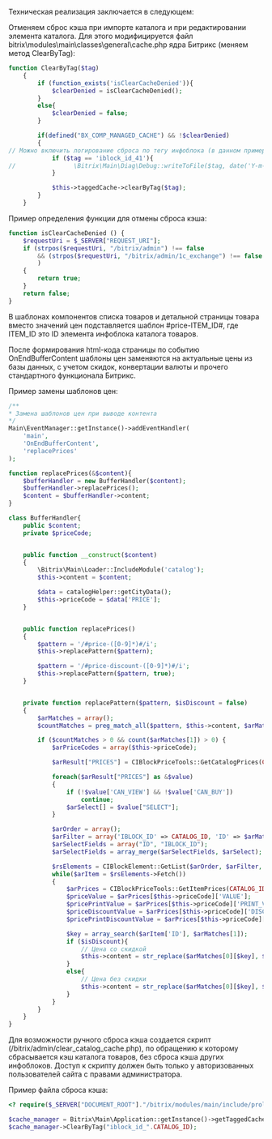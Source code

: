 Техническая реализация заключается в следующем:

Отменяем сброс кэша при импорте каталога и при редактировании элемента каталога. Для этого модифицируется файл bitrix\modules\main\classes\general\cache.php ядра Битрикс (меняем метод ClearByTag):
```php
function ClearByTag($tag)
	{
        if (function_exists('isClearCacheDenied')){
            $clearDenied = isClearCacheDenied();
        }
        else{
            $clearDenied = false;
        }

		if(defined("BX_COMP_MANAGED_CACHE") && !$clearDenied)
		{
// Можно включить логирование сброса по тегу инфоблока (в данном примере это iblock_id_41)
            if ($tag == 'iblock_id_41'){
//                \Bitrix\Main\Diag\Debug::writeToFile($tag, date('Y-m-d H:i:s ') . "Кэш сброшен с тегом", "/bitrix/tmp/Cache_ClearByTag.log");
            }

			$this->taggedCache->clearByTag($tag);
		}
	}
```

Пример определения функции для отмены сброса кэша:
```php
function isClearCacheDenied () {
    $requestUri = $_SERVER["REQUEST_URI"];
    if (strpos($requestUri, "/bitrix/admin") !== false
        && (strpos($requestUri, "/bitrix/admin/1c_exchange") !== false || strpos($requestUri, "IBLOCK_ID=".IBLOCK_ID_CATALOG) !== false)
        )
    {
        return true;
    }
    return false;
}
```

В шаблонах компонентов списка товаров и детальной страницы товара вместо значений цен подставляется шаблон #price-ITEM_ID#, где ITEM_ID это ID элемента инфоблока каталога товаров.

После формирования html-кода страницы по событию OnEndBufferContent шаблоны цен заменяются на актуальные цены из базы данных, с учетом скидок, конвертации валюты и прочего стандартного функционала Битрикс.

Пример замены шаблонов цен:
```php
/**
* Замена шаблонов цен при выводе контента
*/
Main\EventManager::getInstance()->addEventHandler(
    'main',
    'OnEndBufferContent',
    'replacePrices'
);

function replacePrices(&$content){
    $bufferHandler = new BufferHandler($content);
    $bufferHandler->replacePrices();
    $content = $bufferHandler->content;
}

class BufferHandler{
    public $content;
    private $priceCode;


    public function __construct($content)
    {
        \Bitrix\Main\Loader::IncludeModule('catalog');
        $this->content = $content;

        $data = catalogHelper::getCityData();
        $this->priceCode = $data['PRICE'];
    }


    public function replacePrices()
    {
        $pattern = '/#price-([0-9]*)#/i';
        $this->replacePattern($pattern);

        $pattern = '/#price-discount-([0-9]*)#/i';
        $this->replacePattern($pattern, true);
    }


    private function replacePattern($pattern, $isDiscount = false)
    {
        $arMatches = array();
        $countMatches = preg_match_all($pattern, $this->content, $arMatches);

        if ($countMatches > 0 && count($arMatches[1]) > 0) {
            $arPriceCodes = array($this->priceCode);

            $arResult["PRICES"] = CIBlockPriceTools::GetCatalogPrices(CATALOG_ID, $arPriceCodes);

            foreach($arResult["PRICES"] as &$value)
            {
                if (!$value['CAN_VIEW'] && !$value['CAN_BUY'])
                    continue;
                $arSelect[] = $value["SELECT"];
            }

            $arOrder = array();
            $arFilter = array('IBLOCK_ID' => CATALOG_ID, 'ID' => $arMatches[1]);
            $arSelectFields = array("ID", "IBLOCK_ID");
            $arSelectFields = array_merge($arSelectFields, $arSelect);

            $rsElements = CIBlockElement::GetList($arOrder, $arFilter, FALSE, FALSE, $arSelectFields);
            while($arItem = $rsElements->Fetch())
            {
                $arPrices = CIBlockPriceTools::GetItemPrices(CATALOG_ID, $arResult["PRICES"], $arItem);
                $priceValue = $arPrices[$this->priceCode]['VALUE'];
                $pricePrintValue = $arPrices[$this->priceCode]['PRINT_VALUE'];
                $priceDiscountValue = $arPrices[$this->priceCode]['DISCOUNT_VALUE'];
                $pricePrintDiscountValue = $arPrices[$this->priceCode]['PRINT_DISCOUNT_VALUE'];

                $key = array_search($arItem['ID'], $arMatches[1]);
                if ($isDiscount){
                    // Цена со скидкой
                    $this->content = str_replace($arMatches[0][$key], $pricePrintDiscountValue, $this->content);
                }
                else{
                    // Цена без скидки
                    $this->content = str_replace($arMatches[0][$key], $pricePrintValue, $this->content);
                }
            }
        }
    }
}
```

Для возможности ручного сброса кэша создается скрипт (/bitrix/admin/clear_catalog_cache.php), по обращению к которому сбрасывается кэш каталога товаров, без сброса кэша других инфоблоков. Доступ к скрипту должен быть только у авторизованных пользователей сайта с правами администратора.

Пример файла сброса кэша:
```php
<? require($_SERVER["DOCUMENT_ROOT"]."/bitrix/modules/main/include/prolog_before.php");

$cache_manager = Bitrix\Main\Application::getInstance()->getTaggedCache();
$cache_manager->ClearByTag("iblock_id_".CATALOG_ID);

```